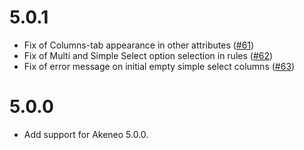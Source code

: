 # 5.0.1

- Fix of Columns-tab appearance in other attributes ([#61](/../../issues/61))
- Fix of Multi and Simple Select option selection in rules ([#62](/../../issues/62))
- Fix of error message on initial empty simple select columns ([#63](/../../issues/63))

# 5.0.0

- Add support for Akeneo 5.0.0.
